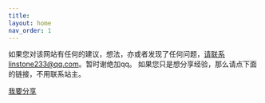 ```yaml
---
title: 
layout: home
nav_order: 1
---
```


如果您对该网站有任何的建议，想法，亦或者发现了任何问题，请联系linstone233@qq.com。暂时谢绝加qq。
如果您只是想分享经验，那么请点下面的链接，不用联系站主。

[我要分享](https://www.wjx.cn/vm/eWvtncQ.aspx# ) 